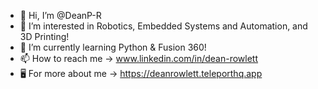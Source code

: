 - 👋 Hi, I’m @DeanP-R
- 👀 I’m interested in Robotics, Embedded Systems and Automation, and 3D Printing!
- 🌱 I’m currently learning Python & Fusion 360!
- 📫 How to reach me -> www.linkedin.com/in/dean-rowlett
- 🖥️ For more about me -> https://deanrowlett.teleporthq.app
